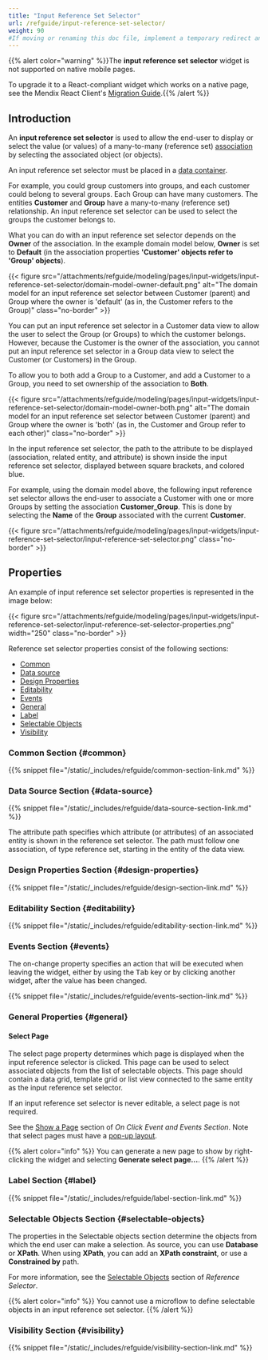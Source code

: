 ```yaml
---
title: "Input Reference Set Selector"
url: /refguide/input-reference-set-selector/
weight: 90
#If moving or renaming this doc file, implement a temporary redirect and let the respective team know they should update the URL in the product. See Mapping to Products for more details.
---
```


{{% alert color="warning" %}}The **input reference set selector** widget is not supported on native mobile pages. 

To upgrade it to a React-compliant widget which works on a native page, see the Mendix React Client's [Migration Guide](/refguide/mendix-client/react/#migration-guide).{{% /alert %}}

## Introduction

An **input reference set selector** is used to allow the end-user to display or select the value (or values) of a many-to-many (reference set) [association](/refguide/associations/) by selecting the associated object (or objects).

An input reference set selector must be placed in a [data container](/refguide/data-widgets/).

For example, you could group customers into groups, and each customer could belong to several groups. Each Group can have many customers. The entities **Customer** and **Group** have a many-to-many (reference set) relationship. An input reference set selector can be used to select the groups the customer belongs to.

What you can do with an input reference set selector depends on the **Owner** of the association. In the example domain model below, **Owner** is set to **Default** (in the association properties **'Customer' objects refer to 'Group' objects**).

{{< figure src="/attachments/refguide/modeling/pages/input-widgets/input-reference-set-selector/domain-model-owner-default.png" alt="The domain model for an input reference set selector between Customer (parent) and Group where the owner is 'default' (as in, the Customer refers to the Group)" class="no-border" >}}

You can put an input reference set selector in a Customer data view to allow the user to select the Group (or Groups) to which the customer belongs. However, because the Customer is the owner of the association, you cannot put an input reference set selector in a Group data view to select the Customer (or Customers) in the Group.

To allow you to both add a Group to a Customer, and add a Customer to a Group, you need to set ownership of the association to **Both**.

{{< figure src="/attachments/refguide/modeling/pages/input-widgets/input-reference-set-selector/domain-model-owner-both.png" alt="The domain model for an input reference set selector between Customer (parent) and Group where the owner is 'both' (as in, the Customer and Group refer to each other)" class="no-border" >}}

In the input reference set selector, the path to the attribute to be displayed (association, related entity, and attribute) is shown inside the input reference set selector, displayed between square brackets, and colored blue.

For example, using the domain model above, the following input reference set selector allows the end-user to associate a Customer with one or more Groups by setting the association **Customer_Group**. This is done by selecting the **Name** of the **Group** associated with the current **Customer**.

{{< figure src="/attachments/refguide/modeling/pages/input-widgets/input-reference-set-selector/input-reference-set-selector.png" class="no-border" >}}

## Properties

An example of input reference set selector properties is represented in the image below:

{{< figure src="/attachments/refguide/modeling/pages/input-widgets/input-reference-set-selector/input-reference-set-selector-properties.png"   width="250"  class="no-border" >}}

Reference set selector properties consist of the following sections:

* [Common](#common)
* [Data source](#data-source)
* [Design Properties](#design-properties)
* [Editability](#editability)
* [Events](#events)
* [General](#general)
* [Label](#label)
* [Selectable Objects](#selectable-objects)
* [Visibility](#visibility)

### Common Section {#common}

{{% snippet file="/static/_includes/refguide/common-section-link.md" %}}

### Data Source Section {#data-source}

{{% snippet file="/static/_includes/refguide/data-source-section-link.md" %}}

The attribute path specifies which attribute (or attributes) of an associated entity is shown in the reference set selector. The path must follow one association, of type reference set, starting in the entity of the data view.

### Design Properties Section {#design-properties}

{{% snippet file="/static/_includes/refguide/design-section-link.md" %}}

### Editability Section {#editability}

{{% snippet file="/static/_includes/refguide/editability-section-link.md" %}}

### Events Section {#events}

The on-change property specifies an action that will be executed when leaving the widget, either by using the <kbd>Tab</kbd> key or by clicking another widget, after the value has been changed.

{{% snippet file="/static/_includes/refguide/events-section-link.md" %}}

### General Properties {#general}

#### Select Page

The select page property determines which page is displayed when the input reference selector is clicked. This page can be used to select associated objects from the list of selectable objects. This page should contain a data grid, template grid or list view connected to the same entity as the input reference set selector.

If an input reference set selector is never editable, a select page is not required.

See the [Show a Page](/refguide/on-click-event/#show-page) section of *On Click Event and Events Section*. Note that select pages must have a [pop-up layout](/refguide/layout/#layout-type).

{{% alert color="info" %}}
You can generate a new page to show by right-clicking the widget and selecting **Generate select page…**.
{{% /alert %}}

### Label Section {#label}

{{% snippet file="/static/_includes/refguide/label-section-link.md" %}}

### Selectable Objects Section {#selectable-objects}

The properties in the Selectable objects section determine the objects from which the end user can make a selection. As source, you can use **Database** or **XPath**. When using **XPath**, you can add an **XPath constraint**, or use a **Constrained by** path.

For more information, see the [Selectable Objects](/refguide/reference-selector/#selectable-objects) section of *Reference Selector*.

{{% alert color="info" %}}
You cannot use a microflow to define selectable objects in an input reference set selector.
{{% /alert %}}

### Visibility Section {#visibility}

{{% snippet file="/static/_includes/refguide/visibility-section-link.md" %}}
